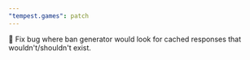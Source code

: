 ```yaml
---
"tempest.games": patch
---
```


🐛 Fix bug where ban generator would look for cached responses that wouldn't/shouldn't exist.
